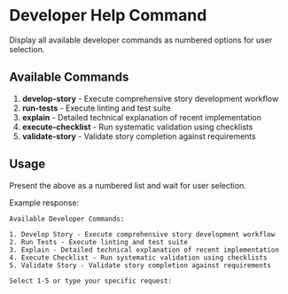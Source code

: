 # Developer Help Command

Display all available developer commands as numbered options for user selection.

## Available Commands

1. **develop-story** - Execute comprehensive story development workflow
2. **run-tests** - Execute linting and test suite  
3. **explain** - Detailed technical explanation of recent implementation
4. **execute-checklist** - Run systematic validation using checklists
5. **validate-story** - Validate story completion against requirements

## Usage
Present the above as a numbered list and wait for user selection.

Example response:
```
Available Developer Commands:

1. Develop Story - Execute comprehensive story development workflow
2. Run Tests - Execute linting and test suite
3. Explain - Detailed technical explanation of recent implementation  
4. Execute Checklist - Run systematic validation using checklists
5. Validate Story - Validate story completion against requirements

Select 1-5 or type your specific request:
```